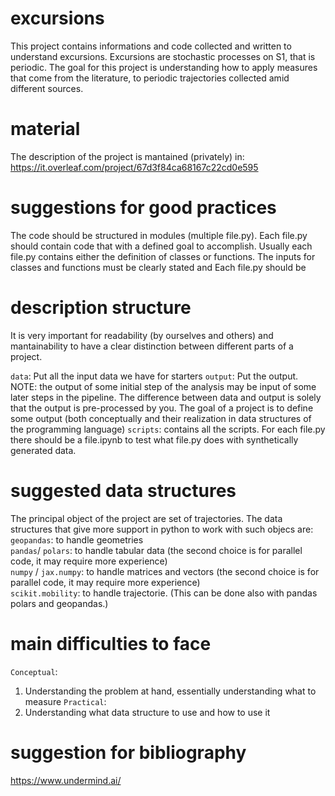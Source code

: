 # excursions
This project contains informations and code collected and written to understand excursions.
Excursions are stochastic processes on S1, that is periodic.
The goal for this project is understanding how to apply measures that come from the literature, 
to periodic trajectories collected amid different sources.

# material
The description of the project is mantained (privately) in:
https://it.overleaf.com/project/67d3f84ca68167c22cd0e595


# suggestions for good practices
The code should be structured in modules (multiple file.py). 
Each file.py should contain code that with a defined goal to accomplish.
Usually each file.py contains either the definition of classes or functions.
The inputs for classes and functions must be clearly stated and 
Each file.py should be 


# description structure
It is very important for readability (by ourselves and others) and mantainability to have a clear distinction between different parts of a project.

`data`: Put all the input data we have for starters
`output`: Put the output. NOTE: the output of some initial step of the analysis may be input of some later steps in the pipeline. The difference between data and output is solely that the output is pre-processed by you. The goal of a project is to define some output (both conceptually and their realization in data structures of the programming language)
`scripts`: contains all the scripts. For each file.py there should be a file.ipynb to test what file.py does with synthetically generated data.   

# suggested data structures
The principal object of the project are set of trajectories. The data structures that give more support in python to work with such objecs are:    
`geopandas`: to handle geometries   
`pandas`/ `polars`: to handle tabular data (the second choice is for parallel code, it may require more experience)   
`numpy` / `jax.numpy`: to handle matrices and vectors  (the second choice is for parallel code, it may require more experience)   
`scikit.mobility`: to handle trajectorie. (This can be done also with pandas polars and geopandas.)

# main difficulties to face
`Conceptual`:   
1) Understanding the problem at hand, essentially understanding what to measure
`Practical`:    
1) Understanding what data structure to use and how to use it


# suggestion for bibliography
https://www.undermind.ai/